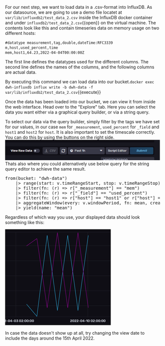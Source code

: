 For our next step, we want to load data in a .csv-format into InfluxDB. As our datasource, we are going to use a demo file locatet at `var/lib/influxdb2/test_data_2.csv` inside the InfluxDB docker container and under `influxdb2/test_data_2.csv`{{open}} on the virtual machine. The contents look like this and contain timeseries data on memory usage on two different hosts:


    #datatype measurement,tag,double,dateTime:RFC3339
    m,host,used_percent,time
    mem,host1,64.23,2022-04-04T00:00:00Z

The first line defines the datatypes used for the different columns. The second line defines the names of the columns, and the following columns are actual data.


By executing this command we can load data into our bucket.```docker exec dwh-influxdb influx write -b dwh-data -f var/lib/influxdb2/test_data_2.csv```{{execute}}

Once the data has been loaded into our bucket, we can view it from inside the web interface. Head over to the "Explore" tab. Here you can select the data you want either via a graphical query builder, or via a string query.

To select our data via the query builder, simply filter by the tags we have set for our values, in our case `mem` for `_measurement`, `used_percent` for `_field` and `host1` and `host2` for `host`. It is also important to set the timescale correctly. You can do this by using the buttons on the right side.
![Data Showcase](./assets/buttons-right-side.png)
Thats also where you could alternatively use below query for the string query editor to achieve the same result.

<pre class="file" data-target="clipboard">
from(bucket: "dwh-data")
    |> range(start: v.timeRangeStart, stop: v.timeRangeStop)
    |> filter(fn: (r) => r["_measurement"] == "mem")
    |> filter(fn: (r) => r["_field"] == "used_percent")
    |> filter(fn: (r) => r["host"] == "host1" or r["host"] == "host2")
    |> aggregateWindow(every: v.windowPeriod, fn: mean, createEmpty: false)
    |> yield(name: "mean")
</pre>

Regardless of which way you use, your displayed data should look something like this:

![Data Showcase](./assets/data-showcase-2.png)

In case the data doesn't show up at all, try changing the view date to include the days around the 15th April 2022.


